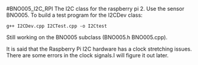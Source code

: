 #BNO005_I2C_RPI
The I2C class for the raspberry pi 2. Use the sensor BNO005.
To build a test program for the I2CDev class:
```
g++ I2CDev.cpp I2CTest.cpp -o I2Ctest
```

Still working on the BNO005 subclass (BNO005.h BNO005.cpp).

It is said that the Raspberry Pi I2C hardware has a clock stretching issues. There are some errors in the clock signals.I will figure it out later.

